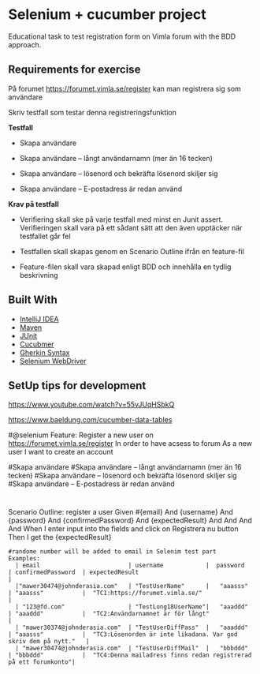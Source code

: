 # Selenium + cucumber project
Educational task to test registration form on Vimla forum with the BDD approach.

## Requirements for exercise
På forumet https://forumet.vimla.se/register kan man registrera sig som användare

Skriv testfall som testar denna registreringsfunktion

**Testfall**

- Skapa användare

- Skapa användare – långt användarnamn (mer än 16 tecken)

- Skapa användare – lösenord och bekräfta lösenord skiljer sig

- Skapa användare – E-postadress är redan använd

**Krav på testfall**

- Verifiering skall ske på varje testfall med minst en Junit assert. Verifieringen skall vara på ett sådant sätt att den även upptäcker när testfallet går fel

- Testfallen skall skapas genom en Scenario Outline ifrån en feature-fil

- Feature-filen skall vara skapad enligt BDD och innehålla en tydlig beskrivning

## Built With

* [IntelliJ IDEA](https://www.jetbrains.com/idea/)
* [Maven](https://maven.apache.org/)
* [JUnit](https://junit.org/)
* [Cucubmer](https://cucumber.io/)
* [Gherkin Syntax](https://cucumber.io/docs/gherkin/)
* [Selenium WebDriver](https://www.selenium.dev/)

## SetUp tips for development
https://www.youtube.com/watch?v=55vJUqHSbkQ

https://www.baeldung.com/cucumber-data-tables


#@selenium
Feature: Register a new user on https://forumet.vimla.se/register
  In order to have acsess to forum
  As a new user
  I want to create an account

  #Skapa användare​
  #Skapa användare – långt användarnamn (mer än 16 tecken)​
  #Skapa användare – lösenord och bekräfta lösenord skiljer sig​
  #Skapa användare – E-postadress är redan använd​


#
  Scenario Outline: register a user
    Given #{email} And {username} And {password} And {confirmedPassword} And {expectedResult}
    <email> And <username> And <password> And <confirmedPassword> And <expectedResult>
    When I enter input into the fields and click on Registrera nu button
    Then I get the {expectedResult}

    #randome number will be added to email in Selenim test part
    Examples:
      | email                         | username            |  password   | confirmedPassword  | expectedResult                                                   |
      |"mawer30474@johnderasia.com"   |	"TestUserName"	    |	"aaasss"  |	"aaasss"	       |  "TC1:https://forumet.vimla.se/"                                 |
      |	"123@fd.com"                  |	"TestLong18UserName"|	"aaaddd"  |	"aaaddd"	       |  "TC2:Användarnamnet är för långt"                               |
      |	"mawer30374@johnderasia.com"  |	"TestUserDiffPass"	|	"aaaddd"  |	"aaasss"	       |  "TC3:Lösenorden är inte likadana. Var god skriv dem på nytt."   |
      |	"mawer30474@johnderasia.com"  |	"TestUserDiffMail"	|	"bbbddd"  |	"bbbddd"	       |  "TC4:Denna mailadress finns redan registrerad på ett forumkonto"|